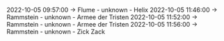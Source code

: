 2022-10-05 09:57:00 -> Flume - unknown - Helix
2022-10-05 11:46:00 -> Rammstein - unknown - Armee der Tristen
2022-10-05 11:52:00 -> Rammstein - unknown - Armee der Tristen
2022-10-05 11:56:00 -> Rammstein - unknown - Zick Zack
